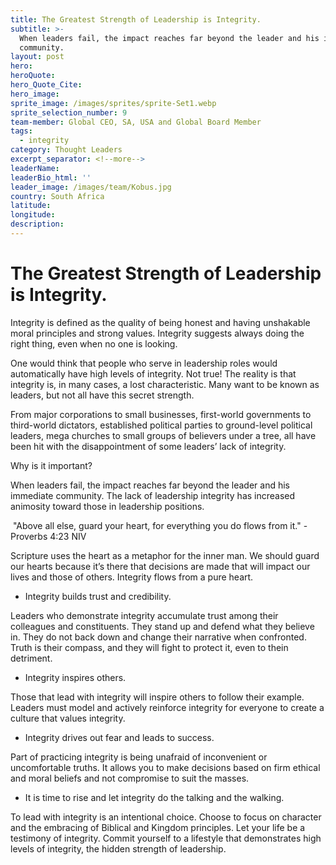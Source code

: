 ```yaml
---
title: The Greatest Strength of Leadership is Integrity.
subtitle: >-
  When leaders fail, the impact reaches far beyond the leader and his immediate
  community.
layout: post
hero:
heroQuote:
hero_Quote_Cite:
hero_image:
sprite_image: /images/sprites/sprite-Set1.webp
sprite_selection_number: 9
team-member: Global CEO, SA, USA and Global Board Member
tags:
  - integrity
category: Thought Leaders
excerpt_separator: <!--more-->
leaderName:
leaderBio_html: ''
leader_image: /images/team/Kobus.jpg
country: South Africa
latitude:
longitude:
description:
---
```

# The Greatest Strength of Leadership is Integrity.

Integrity is defined as the quality of being honest and having unshakable moral principles and strong values. Integrity suggests always doing the right thing, even when no one is looking.

One would think that people who serve in leadership roles would automatically have high levels of integrity. Not true! The reality is that integrity is, in many cases, a lost characteristic. Many want to be known as leaders, but not all have this secret strength.

From major corporations to small businesses, first-world governments to third-world dictators, established political parties to ground-level political leaders, mega churches to small groups of believers under a tree, all have been hit with the disappointment of some leaders’ lack of integrity.

Why is it important?

When leaders fail, the impact reaches far beyond the leader and his immediate community. The lack of leadership integrity has increased animosity toward those in leadership positions.

&nbsp;"Above all else, guard your heart, for everything you do flows from it." - Proverbs 4:23 NIV

Scripture uses the heart as a metaphor for the inner man. We should guard our hearts because it’s there that decisions are made that will impact our lives and those of others. Integrity flows from a pure heart.

* Integrity builds trust and credibility.

Leaders who demonstrate integrity accumulate trust among their colleagues and constituents. They stand up and defend what they believe in. They do not back down and change their narrative when confronted. Truth is their compass, and they will fight to protect it, even to thein detriment.&nbsp;

* Integrity inspires others.

Those that lead with integrity will inspire others to follow their example. Leaders must model and actively reinforce integrity for everyone to create a culture that values integrity.

* Integrity drives out fear and leads to success.

Part of practicing integrity is being unafraid of inconvenient or uncomfortable truths. It allows you to make decisions based on firm ethical and moral beliefs and not compromise to suit the masses.

* It is time to rise and let integrity do the talking and the walking.

To lead with integrity is an intentional choice. Choose to focus on character and the embracing of Biblical and Kingdom principles. Let your life be a testimony of integrity. Commit yourself to a lifestyle that demonstrates high levels of integrity, the hidden strength of leadership.